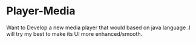 # Player-Media
Want to Develop a  new media player that would based on java language .I will try my best to make its UI more enhanced/smooth.
